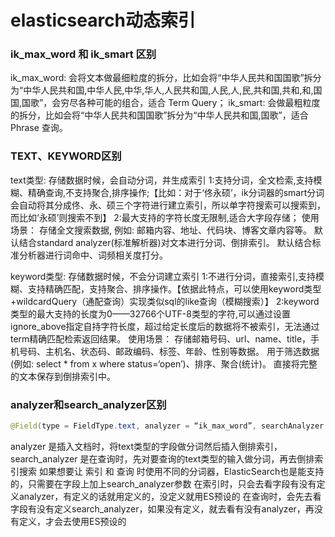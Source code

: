 # elasticsearch动态索引

### ik_max_word 和 ik_smart 区别

ik_max_word: 会将文本做最细粒度的拆分，比如会将“中华人民共和国国歌”拆分为“中华人民共和国,中华人民,中华,华人,人民共和国,人民,人,民,共和国,共和,和,国国,国歌”，会穷尽各种可能的组合，适合
Term Query；
ik_smart: 会做最粗粒度的拆分，比如会将“中华人民共和国国歌”拆分为“中华人民共和国,国歌”，适合 Phrase 查询。

### TEXT、KEYWORD区别

text类型: 存储数据时候，会自动分词，并生成索引
1:支持分词，全文检索,支持模糊、精确查询,不支持聚合,排序操作;【比如：对于‘佟永硕’，ik分词器的smart分词会自动将其分成佟、永、硕三个字符进行建立索引，所以单字符搜索可以搜索到，而比如‘永硕’则搜索不到】
2:最大支持的字符长度无限制,适合大字段存储；
使用场景：
存储全文搜索数据, 例如: 邮箱内容、地址、代码块、博客文章内容等。
默认结合standard analyzer(标准解析器)对文本进行分词、倒排索引。
默认结合标准分析器进行词命中、词频相关度打分。

keyword类型: 存储数据时候，不会分词建立索引
1:不进行分词，直接索引,支持模糊、支持精确匹配，支持聚合、排序操作。【依据此特点，可以使用keyword类型+wildcardQuery（通配查询）实现类似sql的like查询（模糊搜索）】
2:keyword类型的最大支持的长度为0——32766个UTF-8类型的字符,可以通过设置ignore_above指定自持字符长度，超过给定长度后的数据将不被索引，无法通过term精确匹配检索返回结果。
使用场景：
存储邮箱号码、url、name、title，手机号码、主机名、状态码、邮政编码、标签、年龄、性别等数据。
用于筛选数据(例如: select * from x where status=‘open’)、排序、聚合(统计)。
直接将完整的文本保存到倒排索引中。

### analyzer和search_analyzer区别

```java
@Field(type = FieldType.text, analyzer = “ik_max_word”, searchAnalyzer = “ik_smart”)
```

analyzer 是插入文档时，将text类型的字段做分词然后插入倒排索引，
search_analyzer 是在查询时，先对要查询的text类型的输入做分词，再去倒排索引搜索
如果想要让 索引 和 查询 时使用不同的分词器，ElasticSearch也是能支持的，只需要在字段上加上search_analyzer参数
在索引时，只会去看字段有没有定义analyzer，有定义的话就用定义的，没定义就用ES预设的
在查询时，会先去看字段有没有定义search_analyzer，如果没有定义，就去看有没有analyzer，再没有定义，才会去使用ES预设的
